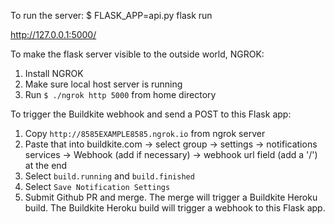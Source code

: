 To run the server:
$ FLASK_APP=api.py flask run

http://127.0.0.1:5000/

To make the flask server visible to the outside world, NGROK:
1. Install NGROK
1. Make sure local host server is running
1. Run `$ ./ngrok http 5000` from home directory

To trigger the Buildkite webhook and send a POST to this Flask app:
1. Copy `http://8585EXAMPLE8585.ngrok.io` from ngrok server
1. Paste that into buildkite.com -> select group -> settings -> notifications services -> Webhook (add if necessary) -> webhook url field (add a '/') at the end
1. Select `build.running` and `build.finished`
1. Select `Save Notification Settings`
1. Submit Github PR and merge. The merge will trigger a Buildkite Heroku build. The Buildkite Heroku build will trigger a webhook to this Flask app.
